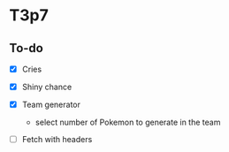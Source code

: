 # T3p7

<!-- What is this project -->

<!-- What does this project use -->

<!-- Screenshots and/or deployment URL -->


## To-do

- [x] Cries
- [x] Shiny chance
- [x] Team generator
    - select number of Pokemon to generate in the team

- [ ] Fetch with headers